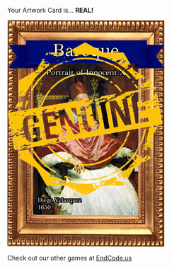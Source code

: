 Your Artwork Card is... 
  **REAL!**
 
 ![alt text](ArtworPortrait_of_Innocent_X_Real[face,1].png?raw=true "Artwork Card")  
 
 
 
 
 
 Check out our other games at [EndCode.us](https://endcode.us/)